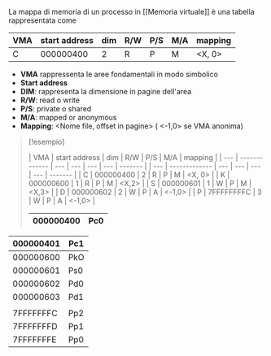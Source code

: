La mappa di memoria di un processo in [[Memoria virtuale]] è una tabella rappresentata come

| VMA | start address | dim | R/W | P/S | M/A | mapping |
| --- | ------------- | --- | --- | --- | --- | ------- |
| C   | 000000400     | 2   | R   | P   | M   | <X, 0>        |

- **VMA** rappressenta le aree fondamentali in modo simbolico
- **Start address**
- **DIM**: rappresenta la dimensione in pagine dell'area
- **R/W**: read o write
- **P/S**: private o shared
- **M/A**: mapped or anonymous
- **Mapping**: <Nome file, offset in pagine> ( <-1,0> se VMA anonima)



>[!esempio]
>
>| VMA | start address | dim | R/W | P/S | M/A | mapping |
| --- | ------------- | --- | --- | --- | --- | ------- |
| --- | ------------- | --- | --- | --- | --- | ------- |
| C   | 000000400     | 2   | R   | P   | M   | <X, 0>  |
| K   | 000000600     | 1   | R   | P   | M   | <X,2>   |
| S   | 000000601     | 1   | W   | P   | M   | <X,3>   |
| D   | 000000602     | 2   | W   | P   | A   | <-1,0>  |
| P   | 7FFFFFFFFC    | 3   | W   | P   | A   | <-1,0>  |
> 
>
>| 000000400 | Pc0 |
>| --------- | --- |
| 000000401 | Pc1 |
| --------- | --- |
| 000000600 | PkO |
| 000000601 | Ps0 |
| 000000602 | Pd0 |
| 000000603 | Pd1 |
|           |     |
| 7FFFFFFFC | Pp2 |
| 7FFFFFFFD | Pp1 |
| 7FFFFFFFE | Pp0 |


